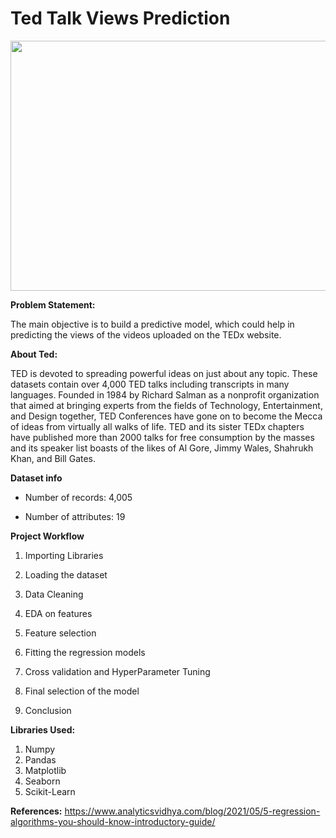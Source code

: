 # Ted Talk Views Prediction

<p align="center">
  <img 
    width="600"
    height="400"
    src="https://user-images.githubusercontent.com/88892880/166883947-24571cd0-a806-47d9-9a00-87f76cd015f9.png"
  >
</p>


**Problem Statement:**

The main objective is to build a predictive model, which could help in predicting the views of the videos uploaded on the TEDx website.

**About Ted:**

TED is devoted to spreading powerful ideas on just about any topic. These datasets contain over 4,000 TED talks including transcripts in many languages. Founded in 1984 by Richard Salman as a nonprofit organization that aimed at bringing experts from the fields of Technology, Entertainment, and Design together, TED Conferences have gone on to become the Mecca of ideas from virtually all walks of life. TED and its sister TEDx chapters have published more than 2000 talks for free consumption by the masses and its speaker list boasts of the likes of Al Gore, Jimmy Wales, Shahrukh Khan, and Bill Gates.

**Dataset info**

* Number of records: 4,005

* Number of attributes: 19

**Project Workflow**

 1. Importing Libraries

 2. Loading the dataset

 3. Data Cleaning

 4. EDA on features

 5. Feature selection

 6. Fitting the regression models

 7. Cross validation and HyperParameter Tuning

 8. Final selection of the model

 9. Conclusion

**Libraries Used:**
 1. Numpy 
 2. Pandas
 3. Matplotlib 
 4. Seaborn
 5. Scikit-Learn

**References:** https://www.analyticsvidhya.com/blog/2021/05/5-regression-algorithms-you-should-know-introductory-guide/
                

  
